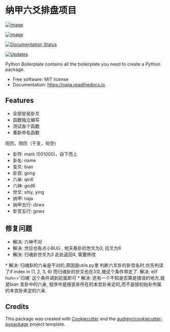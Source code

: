 # 纳甲六爻排盘项目

[![image](https://img.shields.io/pypi/v/najia.svg)](https://pypi.python.org/pypi/najia)

[![image](https://img.shields.io/travis/bopo/najia.svg)](https://travis-ci.org/bopo/najia)

[![Documentation Status](https://readthedocs.org/projects/najia/badge/?version=latest)](https://najia.readthedocs.io/en/latest/?badge=latest)

[![Updates](https://pyup.io/repos/github/bopo/najia/shield.svg)](https://pyup.io/repos/github/bopo/najia/)

Python Boilerplate contains all the boilerplate you need to create a
Python package.

-   Free software: MIT license
-   Documentation: <https://najia.readthedocs.io>.

## Features

-   全部安易卦爻
-   函数独立编写
-   测试各个函数
-   重新命名函数

阳历，阴历（干支，旬空）

-   卦符: mark (001000)，自下而上
-   卦名: name
-   变爻: bian
-   卦宫: gong
-   六亲: qin6
-   六神: god6
-   世爻: shiy, ying
-   纳甲: naja
-   纳甲五行: dzwx
-   卦宫五行: gowx

## 修复问题

-   解决: 六神不对
-   解决: 世应也有点小BUG , 地天泰卦的世爻为3, 应爻为6
-   解决: 归魂卦世爻为3 此处返回4, 需要修改

\* 解决: 归魂卦的六亲是不对的,原因是utils.py里
判断六爻卦的卦宫名时,优先判读了if index in (1, 2, 3, 6)
而归魂卦的世爻也在3爻,被这个条件带走了. 解决: elif hun==\'归魂\'
这个条件调到前面即可 \* 解决: 还有一个不知是否算是错误的地方,就是bian
变卦中的六亲,
程序中是按变卦所在的本宫卦来定的,而不是按初始卦所属的本宫卦来定的六亲.

## Credits

This package was created with
[Cookiecutter](https://github.com/audreyr/cookiecutter) and the
[audreyr/cookiecutter-pypackage](https://github.com/audreyr/cookiecutter-pypackage)
project template.
